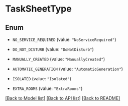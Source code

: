 # TaskSheetType

## Enum


* `NO_SERVICE_REQUIRED` (value: `"NoServiceRequired"`)

* `DO_NOT_DISTURB` (value: `"DoNotDisturb"`)

* `MANUALLY_CREATED` (value: `"ManuallyCreated"`)

* `AUTOMATIC_GENERATION` (value: `"AutomaticGeneration"`)

* `ISOLATED` (value: `"Isolated"`)

* `EXTRA_ROOMS` (value: `"ExtraRooms"`)


[[Back to Model list]](../README.md#documentation-for-models) [[Back to API list]](../README.md#documentation-for-api-endpoints) [[Back to README]](../README.md)


